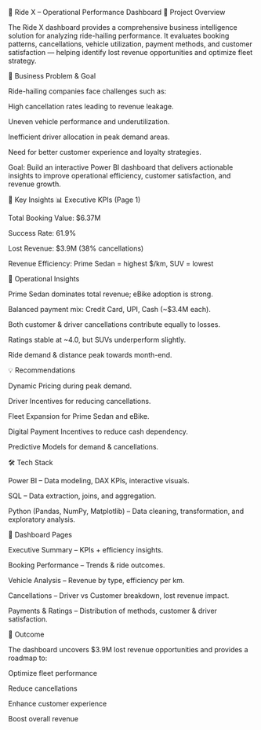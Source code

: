 🚖 Ride X – Operational Performance Dashboard
📌 Project Overview

The Ride X dashboard provides a comprehensive business intelligence solution for analyzing ride-hailing performance.
It evaluates booking patterns, cancellations, vehicle utilization, payment methods, and customer satisfaction — helping identify lost revenue opportunities and optimize fleet strategy.

🎯 Business Problem & Goal

Ride-hailing companies face challenges such as:

High cancellation rates leading to revenue leakage.

Uneven vehicle performance and underutilization.

Inefficient driver allocation in peak demand areas.

Need for better customer experience and loyalty strategies.

Goal: Build an interactive Power BI dashboard that delivers actionable insights to improve operational efficiency, customer satisfaction, and revenue growth.

🔑 Key Insights
📊 Executive KPIs (Page 1)

Total Booking Value: $6.37M

Success Rate: 61.9%

Lost Revenue: $3.9M (38% cancellations)

Revenue Efficiency: Prime Sedan = highest $/km, SUV = lowest

📌 Operational Insights

Prime Sedan dominates total revenue; eBike adoption is strong.

Balanced payment mix: Credit Card, UPI, Cash (~$3.4M each).

Both customer & driver cancellations contribute equally to losses.

Ratings stable at ~4.0, but SUVs underperform slightly.

Ride demand & distance peak towards month-end.

💡 Recommendations

Dynamic Pricing during peak demand.

Driver Incentives for reducing cancellations.

Fleet Expansion for Prime Sedan and eBike.

Digital Payment Incentives to reduce cash dependency.

Predictive Models for demand & cancellations.

🛠️ Tech Stack

Power BI – Data modeling, DAX KPIs, interactive visuals.

SQL – Data extraction, joins, and aggregation.

Python (Pandas, NumPy, Matplotlib) – Data cleaning, transformation, and exploratory analysis.

📂 Dashboard Pages

Executive Summary – KPIs + efficiency insights.

Booking Performance – Trends & ride outcomes.

Vehicle Analysis – Revenue by type, efficiency per km.

Cancellations – Driver vs Customer breakdown, lost revenue impact.

Payments & Ratings – Distribution of methods, customer & driver satisfaction.

📌 Outcome

The dashboard uncovers $3.9M lost revenue opportunities and provides a roadmap to:

Optimize fleet performance

Reduce cancellations

Enhance customer experience

Boost overall revenue
